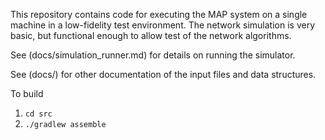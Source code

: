 This repository contains code for executing the MAP system on a single
machine in a low-fidelity test environment. The network simulation is
very basic, but functional enough to allow test of the network
algorithms.

See (docs/simulation_runner.md) for details on running the simulator.

See (docs/) for other documentation of the input files and data structures.

To build
  1. `cd src`
  1. `./gradlew assemble`
    
